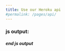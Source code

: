 ```yaml
---
title: Use our Heroku api
#permalink: /pages/api/
---
```


<script src="/js/api.js" >
</script>

### js output:

<div id="javascriptOutput"></div>

##### end js output
